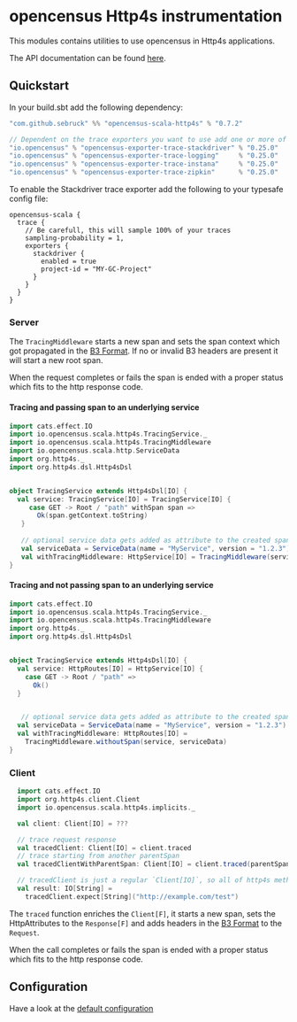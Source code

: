 # opencensus Http4s instrumentation
This modules contains utilities to use opencensus in Http4s applications.

The API documentation can be found [here](https://census-ecosystem.github.io/opencensus-scala/api/).

## Quickstart
In your build.sbt add the following dependency:

```scala
"com.github.sebruck" %% "opencensus-scala-http4s" % "0.7.2"

// Dependent on the trace exporters you want to use add one or more of the following
"io.opencensus" % "opencensus-exporter-trace-stackdriver" % "0.25.0"
"io.opencensus" % "opencensus-exporter-trace-logging"     % "0.25.0"
"io.opencensus" % "opencensus-exporter-trace-instana"     % "0.25.0"
"io.opencensus" % "opencensus-exporter-trace-zipkin"      % "0.25.0"
```

To enable the Stackdriver trace exporter add the following to your typesafe config file:
```
opencensus-scala {
  trace {
    // Be carefull, this will sample 100% of your traces
    sampling-probability = 1,
    exporters {
      stackdriver {
        enabled = true 
        project-id = "MY-GC-Project"
      }
    }
  }
}
```

### Server


The `TracingMiddleware` starts a new span and sets the span context which got propagated in 
the [B3 Format](https://github.com/openzipkin/b3-propagation#overall-process). If no or invalid B3 headers
are present it will start a new root span. 

When the request completes or fails the span is ended with a proper status which fits to the http response code.


#### Tracing and passing span to an underlying service
```scala
import cats.effect.IO
import io.opencensus.scala.http4s.TracingService._
import io.opencensus.scala.http4s.TracingMiddleware
import io.opencensus.scala.http.ServiceData
import org.http4s._
import org.http4s.dsl.Http4sDsl


object TracingService extends Http4sDsl[IO] {
  val service: TracingService[IO] = TracingService[IO] {
     case GET -> Root / "path" withSpan span =>
       Ok(span.getContext.toString)
   }
 
   // optional service data gets added as attribute to the created span
   val serviceData = ServiceData(name = "MyService", version = "1.2.3")
   val withTracingMiddleware: HttpService[IO] = TracingMiddleware(service, serviceData)
}
```

#### Tracing and not passing span to an underlying service

```scala
import cats.effect.IO
import io.opencensus.scala.http4s.TracingService._
import io.opencensus.scala.http4s.TracingMiddleware
import org.http4s._
import org.http4s.dsl.Http4sDsl


object TracingService extends Http4sDsl[IO] {
  val service: HttpRoutes[IO] = HttpService[IO] {
    case GET -> Root / "path" =>
      Ok()
  }


   // optional service data gets added as attribute to the created span
  val serviceData = ServiceData(name = "MyService", version = "1.2.3")
  val withTracingMiddleware: HttpRoutes[IO] =
    TracingMiddleware.withoutSpan(service, serviceData)
}

```

### Client

```scala
  import cats.effect.IO
  import org.http4s.client.Client
  import io.opencensus.scala.http4s.implicits._

  val client: Client[IO] = ???

  // trace request response
  val tracedClient: Client[IO] = client.traced
  // trace starting from another parentSpan
  val tracedClientWithParentSpan: Client[IO] = client.traced(parentSpan)

  // tracedClient is just a regular `Client[IO]`, so all of http4s methods are available
  val result: IO[String] =
    tracedClient.expect[String]("http://example.com/test")
```

The `traced` function enriches the `Client[F]`,
 it starts a new span, sets the HttpAttributes to the `Response[F]` and adds headers in the 
 [B3 Format](https://github.com/openzipkin/b3-propagation#overall-process) to the `Request`.

When the call completes or fails the span is ended with a proper status which fits to the http response code.

## Configuration
Have a look at the [default configuration](src/main/resources/reference.conf)
